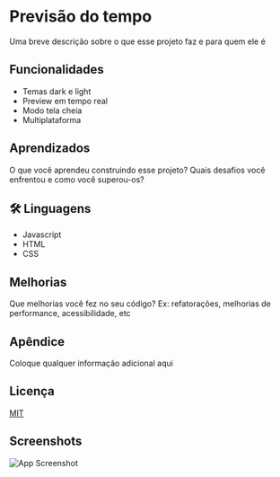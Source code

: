 
# Previsão do tempo

Uma breve descrição sobre o que esse projeto faz e para quem ele é




## Funcionalidades

- Temas dark e light
- Preview em tempo real
- Modo tela cheia
- Multiplataforma


## Aprendizados

O que você aprendeu construindo esse projeto? Quais desafios você enfrentou e como você superou-os?


## 🛠 Linguagens
- Javascript
- HTML
- CSS


## Melhorias

Que melhorias você fez no seu código? Ex: refatorações, melhorias de performance, acessibilidade, etc


## Apêndice

Coloque qualquer informação adicional aqui


## Licença

[MIT](https://choosealicense.com/licenses/mit/)


## Screenshots

![App Screenshot](https://via.placeholder.com/468x300?text=App+Screenshot+Here)

